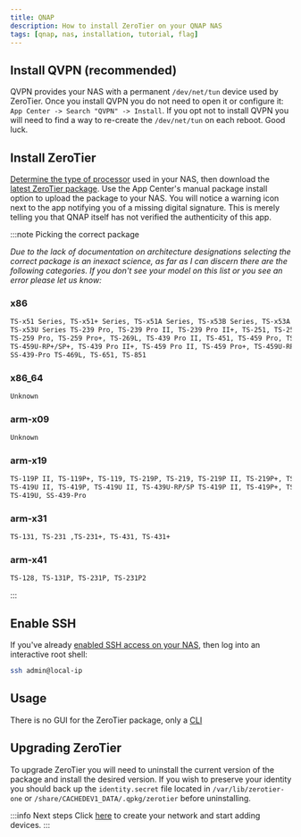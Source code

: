 ```yaml
---
title: QNAP
description: How to install ZeroTier on your QNAP NAS
tags: [qnap, nas, installation, tutorial, flag]
---
```


## Install QVPN (recommended)

QVPN provides your NAS with a permanent `/dev/net/tun` device used by ZeroTier. Once you install QVPN you do not need to open it or configure it: `App Center -> Search "QVPN" -> Install`. If you opt not to install QVPN you will need to find a way to re-create the `/dev/net/tun` on each reboot. Good luck.

## Install ZeroTier

[Determine the type of processor](https://www.qnap.com/en-us/how-to/faq/article/how-can-i-determine-whether-my-nas-uses-an-arm-or-x86-processor) used in your NAS, then download the [latest ZeroTier package](http://download.zerotier.com/dist/qnap/). Use the App Center's manual package install option to upload the package to your NAS. You will notice a warning icon next to the app notifying you of a missing digital signature. This is merely telling you that QNAP itself has not verified the authenticity of this app.

:::note Picking the correct package

*Due to the lack of documentation on architecture designations selecting the correct package is an inexact science, as far as I can discern there are the following categories. If you don't see your model on this list or you see an error please let us know:*

### x86

```sh
TS-x51 Series, TS-x51+ Series, TS-x51A Series, TS-x53B Series, TS-x53A Series,
TS-x53U Series TS-239 Pro, TS-239 Pro II, TS-239 Pro II+, TS-251, TS-253A,
TS-259 Pro, TS-259 Pro+, TS-269L, TS-439 Pro II, TS-451, TS-459 Pro, TS-439 Pro,
TS-459U-RP+/SP+, TS-439 Pro II+, TS-459 Pro II, TS-459 Pro+, TS-459U-RP/SP,
SS-439-Pro TS-469L, TS-651, TS-851
```

### x86_64

```sh
Unknown
```

### arm-x09

```sh
Unknown
```

### arm-x19

```sh
TS-119P II, TS-119P+, TS-119, TS-219P, TS-219, TS-219P II, TS-219P+, TS-221,
TS-419U II, TS-419P, TS-419U II, TS-439U-RP/SP TS-419P II, TS-419P+, TS-419U+,
TS-419U, SS-439-Pro
```

### arm-x31

```sh
TS-131, TS-231 ,TS-231+, TS-431, TS-431+
```

### arm-x41

```sh
TS-128, TS-131P, TS-231P, TS-231P2
```

:::

## Enable SSH

If you've already [enabled SSH access on your NAS](https://www.qnap.com/en/how-to/knowledge-base/article/how-to-access-qnap-nas-by-ssh), then log into an interactive root shell:

```sh
ssh admin@local-ip
```

## Usage

There is no GUI for the ZeroTier package, only a [CLI](./cli.md)

## Upgrading ZeroTier

To upgrade ZeroTier you will need to uninstall the current version of the package and install the desired version. If you wish to preserve your identity you should back up the `identity.secret` file located in `/var/lib/zerotier-one` or `/share/CACHEDEV1_DATA/.qpkg/zerotier` before uninstalling.

:::info Next steps
Click [here](/start/) to create your network and start adding devices.
:::
